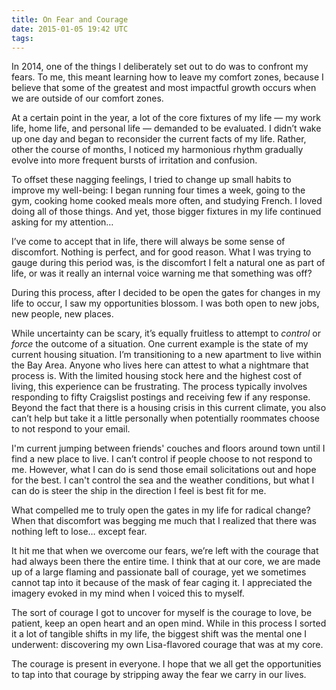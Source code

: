 ```yaml
---
title: On Fear and Courage
date: 2015-01-05 19:42 UTC
tags:
---
```


In 2014, one of the things I deliberately set out to do was to confront my
fears. To me, this meant learning how to leave my comfort zones, because I
believe that some of the greatest and most impactful growth occurs when we are
outside of our comfort zones. 

At a certain point in the year, a lot of the core fixtures of my life — my work
life, home life, and personal life — demanded to be evaluated. I didn’t wake up
one day and began to reconsider the current facts of my life. Rather, other the
course of months, I noticed my harmonious rhythm gradually evolve into more
frequent bursts of irritation and confusion.

To offset these nagging feelings, I tried to change up small habits to improve
my well-being: I began running four times a week, going to the gym, cooking
home cooked meals more often, and studying French. I loved doing all of those
things. And yet, those bigger fixtures in my life continued asking for my
attention…

I’ve come to accept that in life, there will always be some sense of
discomfort. Nothing is perfect, and for good reason. What I was trying to gauge
during this period was, is the discomfort I felt a natural one as part of life,
or was it really an internal voice warning me that something was off?

During this process, after I decided to be open the gates for changes in my
life to occur, I saw my opportunities blossom. I was both open to new jobs, new
people, new places.

While uncertainty can be scary, it’s equally fruitless to attempt to *control*
or *force* the outcome of a situation. One current example is the state of my
current housing situation. I’m transitioning to a new apartment to live within
the Bay Area. Anyone who lives here can attest to what a nightmare that process
is. With the limited housing stock here and the highest cost of living, this
experience can be frustrating. The process typically involves responding to
fifty Craigslist postings and receiving few if any response. Beyond the fact
that there is a housing crisis in this current climate, you also can’t help but
take it a little personally when potentially roommates choose to not respond to
your email. 

I'm current jumping between friends' couches and floors around town until I
find a new place to live. I can’t control if people choose to not respond to
me. However, what I can do is send those email solicitations out and hope for
the best. I can't control the sea and the weather conditions, but what I can do
is steer the ship in the direction I feel is best fit for me.


What compelled me to truly open the gates in my life for radical change? When
that discomfort was begging me much that I realized that there was nothing left
to lose… except fear.

It hit me that when we overcome our fears, we’re left with the courage that had
always been there the entire time. I think that at our core, we are made up of
a large flaming and passionate ball of courage, yet we sometimes cannot tap
into it because of the mask of fear caging it. I appreciated the imagery evoked
in my mind when I voiced this to myself.

The sort of courage I got to uncover for myself is the courage to love, be
patient, keep an open heart and an open mind. While in this process I sorted it
a lot of tangible shifts in my life, the biggest shift was the mental one I
underwent: discovering my own Lisa-flavored courage that was at my core.

The courage is present in everyone. I hope that we all get the opportunities to
tap into that courage by stripping away the fear we carry in our lives.
